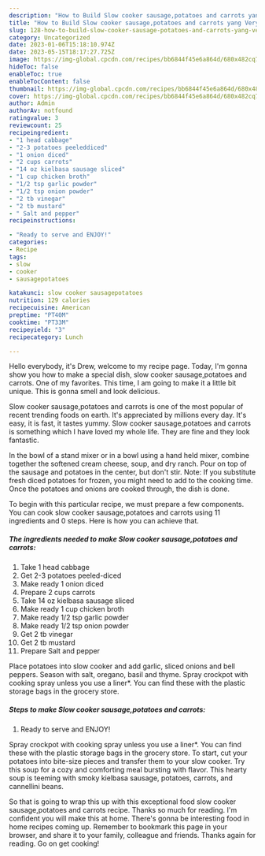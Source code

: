 ```yaml
---
description: "How to Build Slow cooker sausage,potatoes and carrots yang Very Delicious}"
title: "How to Build Slow cooker sausage,potatoes and carrots yang Very Delicious}"
slug: 128-how-to-build-slow-cooker-sausage-potatoes-and-carrots-yang-very-delicious
category: Uncategorized
date: 2023-01-06T15:18:10.974Z
date: 2023-05-15T18:17:27.725Z
image: https://img-global.cpcdn.com/recipes/bb6844f45e6a864d/680x482cq70/slow-cooker-sausagepotatoes-and-carrots-recipe-main-photo.jpg
hideToc: false
enableToc: true
enableTocContent: false
thumbnail: https://img-global.cpcdn.com/recipes/bb6844f45e6a864d/680x482cq70/slow-cooker-sausagepotatoes-and-carrots-recipe-main-photo.jpg
cover: https://img-global.cpcdn.com/recipes/bb6844f45e6a864d/680x482cq70/slow-cooker-sausagepotatoes-and-carrots-recipe-main-photo.jpg
author: Admin
authorAv: notfound
ratingvalue: 3
reviewcount: 25
recipeingredient:
- "1 head cabbage"
- "2-3 potatoes peeleddiced"
- "1 onion diced"
- "2 cups carrots"
- "14 oz kielbasa sausage sliced"
- "1 cup chicken broth"
- "1/2 tsp garlic powder"
- "1/2 tsp onion powder"
- "2 tb vinegar"
- "2 tb mustard"
- " Salt and pepper"
recipeinstructions:

- "Ready to serve and ENJOY!"
categories:
- Recipe
tags:
- slow
- cooker
- sausagepotatoes

katakunci: slow cooker sausagepotatoes 
nutrition: 129 calories
recipecuisine: American
preptime: "PT40M"
cooktime: "PT33M"
recipeyield: "3"
recipecategory: Lunch

---
```



Hello everybody, it's Drew, welcome to my recipe page. Today, I'm gonna show you how to make a special dish, slow cooker sausage,potatoes and carrots. One of my favorites. This time, I am going to make it a little bit unique. This is gonna smell and look delicious.

Slow cooker sausage,potatoes and carrots is one of the most popular of recent trending foods on earth. It's appreciated by millions every day. It's easy, it is fast, it tastes yummy. Slow cooker sausage,potatoes and carrots is something which I have loved my whole life. They are fine and they look fantastic.

In the bowl of a stand mixer or in a bowl using a hand held mixer, combine together the softened cream cheese, soup, and dry ranch. Pour on top of the sausage and potatoes in the center, but don&#39;t stir. Note: If you substitute fresh diced potatoes for frozen, you might need to add to the cooking time. Once the potatoes and onions are cooked through, the dish is done.


To begin with this particular recipe, we must prepare a few components. You can cook slow cooker sausage,potatoes and carrots using 11 ingredients and 0 steps. Here is how you can achieve that.

<!--inarticleads1-->

##### The ingredients needed to make Slow cooker sausage,potatoes and carrots:

1. Take 1 head cabbage
1. Get 2-3 potatoes peeled-diced
1. Make ready 1 onion diced
1. Prepare 2 cups carrots
1. Take 14 oz kielbasa sausage sliced
1. Make ready 1 cup chicken broth
1. Make ready 1/2 tsp garlic powder
1. Make ready 1/2 tsp onion powder
1. Get 2 tb vinegar
1. Get 2 tb mustard
1. Prepare  Salt and pepper


Place potatoes into slow cooker and add garlic, sliced onions and bell peppers. Season with salt, oregano, basil and thyme. Spray crockpot with cooking spray unless you use a liner*. You can find these with the plastic storage bags in the grocery store. 

<!--inarticleads2-->

##### Steps to make Slow cooker sausage,potatoes and carrots:


1. Ready to serve and ENJOY!

Spray crockpot with cooking spray unless you use a liner*. You can find these with the plastic storage bags in the grocery store. To start, cut your potatoes into bite-size pieces and transfer them to your slow cooker. Try this soup for a cozy and comforting meal bursting with flavor. This hearty soup is teeming with smoky kielbasa sausage, potatoes, carrots, and cannellini beans. 

So that is going to wrap this up with this exceptional food slow cooker sausage,potatoes and carrots recipe. Thanks so much for reading. I'm confident you will make this at home. There's gonna be interesting food in home recipes coming up. Remember to bookmark this page in your browser, and share it to your family, colleague and friends. Thanks again for reading. Go on get cooking!
